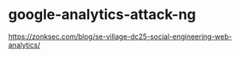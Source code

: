 # google-analytics-attack-ng
https://zonksec.com/blog/se-village-dc25-social-engineering-web-analytics/

